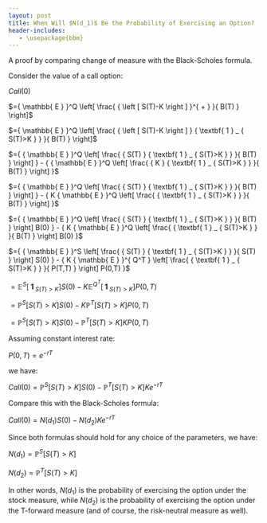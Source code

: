 ```yaml
---
layout: post
title: When Will $N(d_1)$ Be the Probability of Exercising an Option?
header-includes:
   - \usepackage{bbm}
---
```


A proof by comparing change of measure with the Black-Scholes formula.

Consider the value of a call option:

$Call(0)$

$={ \mathbb{ E } }^Q \left[ \frac{ { \left [ S(T)-K \right ] }^{ + } }{ B(T) } \right]$

$={ \mathbb{ E } }^Q \left[ \frac{ { \left [ S(T)-K \right ] } { \textbf{ 1 } _ { S(T)>K } } }{ B(T) } \right]$

$={ { \mathbb{ E } }^Q \left[ \frac{ { S(T) } { \textbf{ 1 } _ { S(T)>K } } }{ B(T) } \right] } - { { \mathbb{ E } }^Q \left[ \frac{ {  K  } { \textbf{ 1 } _ { S(T)>K } } }{ B(T) } \right] }$

$={ { \mathbb{ E } }^Q \left[ \frac{ { S(T) } { \textbf{ 1 } _ { S(T)>K } } }{ B(T) } \right] } - { K { \mathbb{ E } }^Q \left[ \frac{ { \textbf{ 1 } _ { S(T)>K } } }{ B(T) } \right] }$

$={ { \mathbb{ E } }^Q \left[ \frac{ { S(T) } { \textbf{ 1 } _ { S(T)>K } } }{ B(T) } \right] B(0) } - { K { \mathbb{ E } }^Q \left[ \frac{ { \textbf{ 1 } _ { S(T)>K } } }{ B(T) } \right] B(0) }$

$={ { \mathbb{ E } }^S \left[ \frac{ { S(T) } { \textbf{ 1 } _ { S(T)>K } } }{ S(T) } \right] S(0) } - { K { \mathbb{ E } }^{ Q^T } \left[ \frac{ { \textbf{ 1 } _ { S(T)>K } } }{ P(T,T) } \right] P(0,T) }$

$={ { \mathbb{ E } }^S \left[ { \textbf{ 1 } _ { S(T)>K } } \right] S(0) } - { K { \mathbb{ E } }^{ Q^T }\left[ { \textbf{ 1 } _ { S(T)>K } } \right] P(0,T) }$

$={ { \mathbb{ P } }^S \left[ S(T)>K \right] S(0) } - { K { \mathbb{ P } }^T \left[ S(T)>K \right] P(0,T) }$

$={ { \mathbb{ P } }^S \left[ S(T)>K \right] S(0) } - { { \mathbb{ P } }^T \left[ S(T)>K \right] K P(0,T) }$

Assuming constant interest rate:

$P(0,T)=e^{ -rT }$

we have:

$Call(0)={ { \mathbb{ P } }^S \left[ S(T)>K \right] S(0) } - { { \mathbb{ P } }^T \left[ S(T)>K \right] K e^{ -rT } }$

Compare this with the Black-Scholes formula:

$Call(0)={ N(d_1)S(0) }-{ N(d_2)K e^{ -rT } }$

Since both formulas should hold for any choice of the parameters, we have:

$N(d_1)={ \mathbb{ P } }^S \left[ S(T)>K \right]$

$N(d_2)={ \mathbb{ P } }^T \left[ S(T)>K \right]$

In other words, $N(d_1)$ is the probability of exercising the option under the stock measure, while $N(d_2)$ is the probability of exercising the option under the T-forward measure (and of course, the risk-neutral measure as well).
